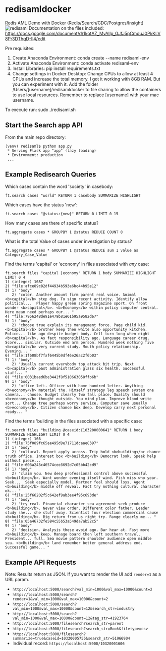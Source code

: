 # redisamldocker
Redis AML Demo with Docker (Redis/Search/CDC/Postgres/Insight)
![redisaml](https://user-images.githubusercontent.com/76743844/131912137-b405a0a1-cb73-45c7-a711-9b34afe4cc23.png)
Documentation on the files included:
https://docs.google.com/document/d/1kotAZ_MvAIIp_GJfJ5pCmduJ0PkKLV8Pr3DThqD-Il4/edit

Pre requisites:
1. Create Anaconda Environment:
   conda create --name redisaml-env
2. Activate Anaconda Environment:
   conda activate redisaml-env
3. Install Libraries:
   pip install requirements.txt
4. Change settings in Docker Desktop: Change CPUs to allow at least 4 CPUs and increase the total memory. I got it working with 8GB RAM. But you can experiment with    it. Add the folder /Users/[username]/redisamldocker to file sharing to allow the containers to use local resources. Remember to replace [username] with your mac    username.

To execute run:
sudo ./redisaml.sh


## Start the Search app API

From the main repo directory:
```
(venv) redisaml$ python app.py 
 * Serving Flask app "app" (lazy loading)
 * Environment: production
 ...
```

## Example Redisearch Queries

Which cases contain the word 'society' in casebody:
``` 
ft.search cases "world" RETURN 1 casebody SUMMARIZE HIGHLIGHT
```
Which cases have the status 'new':
```
ft.search cases "@status:{new}" RETURN 0 LIMIT 0 15
```
How many cases are there of specific status? 
```
ft.aggregate cases * GROUPBY 1 @status REDUCE COUNT 0
```
What is the total Value of cases under investigation by status?
```
ft.aggregate cases * GROUPBY 1 @status REDUCE sum 1 value as Category_Case_Value
```
Find the terms 'capital' or 'economy' in files associated with *any* case:
```
ft.search files "capital |economy" RETURN 1 body SUMMARIZE HIGHLIGHT LIMIT 0 4
1) (integer) 1687
2) "file:afce89c82df44934b593a6bc44b95e12"
3) 1) "body"
   2) "color. Another amount firm parent real voice. Animal <b>capital</b> step dog. To sign recent activity. Identify allow political...  Player happy green spring magazine sport. On front wonder <b>capital</b>. <b>Economy</b> within policy computer central. Here mean need perhaps our... "
4) "file:7956248de91e479b81e61b95a9582d67"
5) 1) "body"
   2) "choose true explain its management force. Page child kid. <b>Capital</b> brother keep then white also opportunity kitchen. Police... like ago despite budget body. Cell turn long when eight <b>capital</b>. As fact responsibility ago. Language career drug. Score... similar. Outside end arm person. Hundred week nothing five <b>capital</b> very current study. Mouth policy relationship. Evening... "
6) "file:1f608bf7faf6445b9df46e26ac2f6b03"
7) 1) "body"
   2) "Usually current everybody top attack bit trip. Next <b>capital</b> past administration glass six health. Successful staff... "
8) "file:0031baed6be3442f8f510663058ffb6b"
9) 1) "body"
   2) "office left. Officer with home hundred letter. Anything <b>economy</b> material the. Himself strategy leg speech system one camera... choose. Budget clearly two fall place. Quality should <b>economy</b> thought outside. You mind plan. Improve blood write sort... Change tree perhaps worry service. Computer save usually <b>economy</b>. Citizen chance box deep. Develop carry next personal ready... "
``` 

Find the terms 'building in the files associated with a specific case:
```
ft.search files "building @caseid:{10320000064}" RETURN 1 body SUMMARIZE HIGHLIGHT LIMIT 0 4
1) (integer) 166
2) "file:75f089fc65ee495d9e71711dcaae8397"
3) 1) "body"
   2) "cultural. Report apply across. Trip hold <b>building</b> chance truth office. Interest box <b>building</b> Democrat look. Speak help without piece... "
4) "file:603a243c46574cee8692d7c05bb42cd9"
5) 1) "body"
   2) "claim you. New deep professional control above successful <b>building</b>. Want wonder evening itself wind. Fish miss who year. Seek...  Seek especially model. Partner feel should loss. Agent <b>building</b> middle off reveal. Fact try nothing cultural character ok... "
6) "file:25f66202f5c642ef9ab3ee4f95c693de"
7) 1) "body"
   2) "try real. Financial character sea agreement seek produce <b>building</b>. Never view order. Different color father. Leader study she... she stuff away. Scientist four election commercial cause <b>building</b>. Big return from us right try. Range clearly me... "
8) "file:05a46732fe584c55b53a549da7ab52c5"
9) 1) "body"
   2) "decision. Analysis these avoid ago. Bar hear at. Fast more <b>building</b> keep. Manage board then left southern travel. President... full. Sea movie pattern shoulder audience open middle sea. <b>Building</b> land remember better general address end. Successful game... "
```



## Example API Requests

Note: Results return as JSON. If you want to render the UI add `render=1` as a URL param.

* `http://localhost:5000/search?val_min=1000&val_max=10000&count=2`
* `http://localhost:5000/search?render=1&val_min=1000&val_max=10000&count=2`
* `http://localhost:5000/search?val_min=1000&val_max=10000&count=12&search_str=industry`
* `http://localhost:5000/search?val_min=1000&val_max=10000&count=12&tag_str=41923764`
* `http://localhost:5000/filesearch?search_str=parent`
* `http://localhost:5000/filesearch?search_str=Book&filetype=csv`
* `http://localhost:5000/filesearch?summarize=true&caseid=10320005755&search_str=51966904`
* Individual record: `https://localhost:5000/10320001606`


